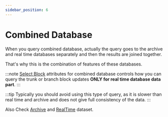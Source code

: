 ```yaml
---
sidebar_position: 6
---
```



# Combined Database

When you query combined database, actually the query goes to the archive and real time databases separately
and then the results are joined together.

That's why this is the combination of features of these databases.

:::note
[Select Block](/docs/graphql/dataset/select_blocks) attributes for combined database controls
how you can query the trunk or branch block updates **ONLY for real time database data part**.
:::

:::tip
Typically you should avoid using this type of query, as it is slower than real time and archive
and does not give full consistency of the data.
:::


Also Check [Archive](/docs/graphql/dataset/archive) and [RealTime](/docs/graphql/dataset/realtime) dataset.